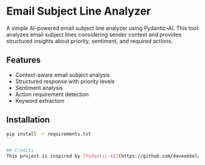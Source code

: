 # Email Subject Line Analyzer

A simple AI-powered email subject line analyzer using Pydantic-AI. This tool analyzes email subject lines considering sender context and provides structured insights about priority, sentiment, and required actions.

## Features
- Context-aware email subject analysis
- Structured response with priority levels
- Sentiment analysis
- Action requirement detection
- Keyword extraction

## Installation
```bash
pip install -r requirements.txt
''

## Credits
This project is inspired by [Pydantic-AI](https://github.com/daveebbelaar/pydantic-ai-tutorial) example by Dave Ebbelaar. Special thanks for the concepts and implementation ideas.
